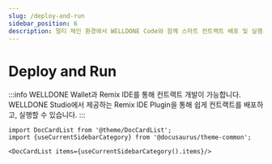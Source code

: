 ```yaml
---
slug: /deploy-and-run
sidebar_position: 6
description: 멀티 체인 환경에서 WELLDONE Code와 함께 스마트 컨트랙트 배포 및 실행시키기
---
```


# Deploy and Run

:::info
WELLDONE Wallet과 Remix IDE를 통해 컨트랙트 개발이 가능합니다. WELLDONE Studio에서 제공하는 Remix IDE Plugin을 통해 쉽게 컨트랙트를 배포하고, 실행할 수 있습니다.
:::

```mdx-code-block
import DocCardList from '@theme/DocCardList';
import {useCurrentSidebarCategory} from '@docusaurus/theme-common';

<DocCardList items={useCurrentSidebarCategory().items}/>
```
